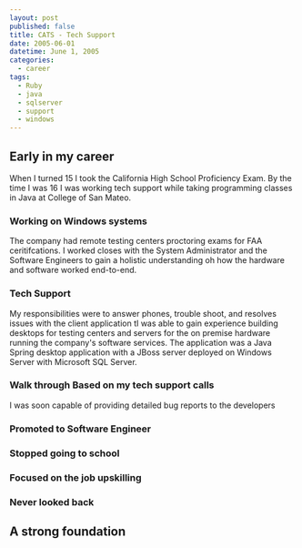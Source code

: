 ```yaml
---
layout: post
published: false
title: CATS - Tech Support
date: 2005-06-01
datetime: June 1, 2005
categories:
  - career
tags:
  - Ruby
  - java
  - sqlserver
  - support
  - windows
---
```


## Early in my career
When I turned 15 I took the California High School Proficiency Exam. By the time I was 16 I was working tech support while taking programming classes in Java at College of San Mateo.
### Working on Windows systems 
The company had remote testing centers proctoring exams for FAA ceritifcations. 
I worked closes with the System Administrator and the Software Engineers to gain a holistic understanding oh how the hardware and software worked end-to-end.
### Tech Support
My responsibilities were to answer phones, trouble shoot, and resolves issues with the client application tI was able to gain experience building desktops for testing centers and servers for the on premise hardware running the company's software services. The application was a Java Spring desktop application with a JBoss server deployed on Windows Server with Microsoft SQL Server.
### Walk through Based on my tech support calls
I was soon capable of providing detailed bug reports to the developers 
### Promoted to Software Engineer
### Stopped going to school
### Focused on the job upskilling
### Never looked back
## A strong foundation
### 